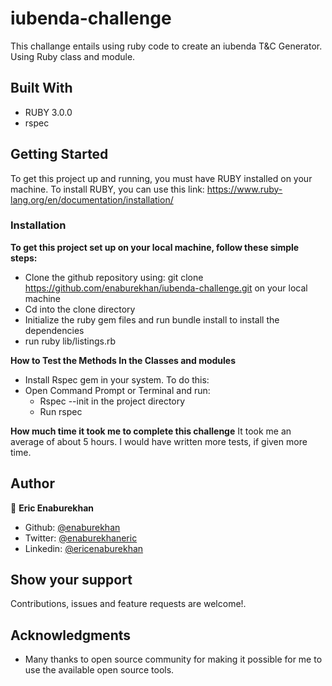 # iubenda-challenge
This challange entails using ruby code to create an iubenda T&amp;C Generator. Using Ruby class and module.

## Built With

- RUBY 3.0.0
- rspec

## Getting Started 

To get this project up and running, you must have RUBY installed on your machine.
To install RUBY, you can use this link: https://www.ruby-lang.org/en/documentation/installation/

### Installation

**To get this project set up on your local machine, follow these simple steps:**

- Clone the github repository using: git clone https://github.com/enaburekhan/iubenda-challenge.git on your local machine
- Cd into the clone directory
- Initialize the ruby gem files and run bundle install to install the dependencies
- run ruby lib/listings.rb

**How to Test the Methods In the Classes and modules**

- Install Rspec gem in your system. To do this:
- Open Command Prompt or Terminal and run:
   - Rspec --init in the project directory
   - Run rspec

**How much time it took me to complete this challenge**
It took me an average of about 5 hours. I would have written more tests, if given more time.

## Author

👤 **Eric Enaburekhan**

- Github: [@enaburekhan](https://github.com/enaburekhan)
- Twitter: [@enaburekhaneric](https://twitter.com/enaburekhaneric)
- Linkedin: [@ericenaburekhan](https://www.linkedin.com/in/eric-enaburekhan-801a28100/)


## Show your support

Contributions, issues and feature requests are welcome!.

## Acknowledgments

- Many thanks to open source community for making it possible for me to use the available open source tools.


